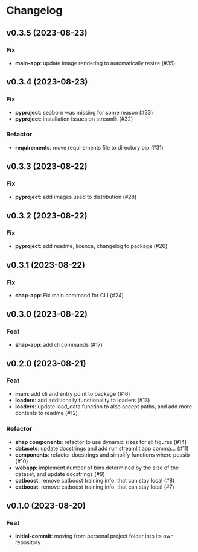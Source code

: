 # Changelog

<!--next-version-placeholder-->

## v0.3.5 (2023-08-23)

### Fix

- **main-app**: update image rendering to automatically resize (#35)

## v0.3.4 (2023-08-23)

### Fix

- **pyproject**: seaborn was missing for some reason (#33)
- **pyproject**: installation issues on streamlit (#32)

### Refactor

- **requirements**: move requirements file to directory pip (#31)

## v0.3.3 (2023-08-22)

### Fix

- **pyproject**: add images used to distribution (#28)

## v0.3.2 (2023-08-22)

### Fix

- **pyproject**: add readme, licence, changelog to package (#26)

## v0.3.1 (2023-08-22)

### Fix

- **shap-app**: Fix main command for CLI (#24)

## v0.3.0 (2023-08-22)

### Feat

- **shap-app**: add cli commands (#17)

## v0.2.0 (2023-08-21)

### Feat

- **main**: add cli and entry point to package (#16)
- **loaders**: add additionally functionality to loaders (#13)
- **loaders**: update load_data function to also accept paths, and add more contents to readme (#12)

### Refactor

- **shap components**: refactor to use dynamic sizes for all figures (#14)
- **datasets**: update docstrings and add run streamlit app comma… (#11)
- **components**: refactor docstrings and simplify functions where possib (#10)
- **webapp**: implement number of bins determined by the size of the dataset, and update docstrings (#9)
- **catboost**: remove catboost training info, that can stay local (#8)
- **catboost**: remove catboost training info, that can stay local (#7)

## v0.1.0 (2023-08-20)

### Feat

- **initial-commit**: moving from personal project folder into its own repository
